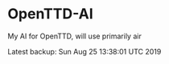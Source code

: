 # OpenTTD-AI
My AI for OpenTTD, will use primarily air

Latest backup: Sun Aug 25 13:38:01 UTC 2019
